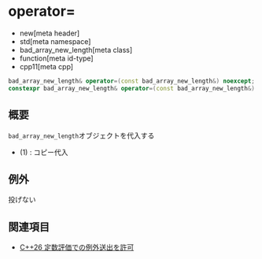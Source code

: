 # operator=
* new[meta header]
* std[meta namespace]
* bad_array_new_length[meta class]
* function[meta id-type]
* cpp11[meta cpp]

```cpp
bad_array_new_length& operator=(const bad_array_new_length&) noexcept;           // (1) C++11
constexpr bad_array_new_length& operator=(const bad_array_new_length&) noexcept; // (1) C++26
```

## 概要
`bad_array_new_length`オブジェクトを代入する

- (1) : コピー代入


## 例外
投げない


## 関連項目
- [C++26 定数評価での例外送出を許可](/lang/cpp26/allowing_exception_throwing_in_constant-evaluation.md)
